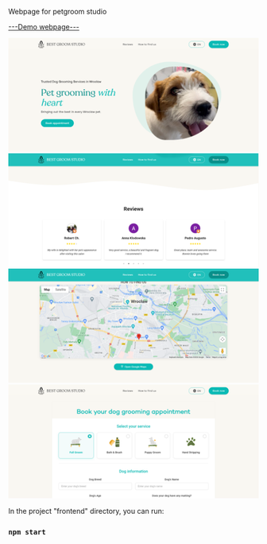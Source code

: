 Webpage for petgroom studio

[---Demo webpage---](https://bonuseto.github.io/petgroom_salon/)

![Image Alt Text](preview1.png)
![Image Alt Text](preview2.png)
![Image Alt Text](preview3.png)
![Image Alt Text](preview4.png)

In the project "frontend" directory, you can run:

### `npm start`